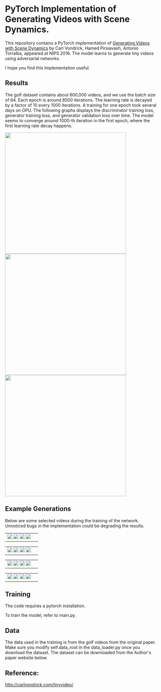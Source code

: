 PyTorch Implementation of Generating Videos with Scene Dynamics.
=====================================

This repository contains a PyTorch implementation of [Generating Videos with Scene Dynamics](http://www.cs.columbia.edu/~vondrick/tinyvideo/) by Carl Vondrick, Hamed Pirsiavash, Antonio Torralba, appeared at NIPS 2016. The model learns to generate tiny videos using adversarial networks.

I hope you find this implementation useful.

Results
-------------------
The golf dataset contains about 600,000 videos, and we use the batch size of 64. Each epoch is around 8500 iterations. The learning rate is decayed by a factor of 10 every 1000 iterations. A training for one epoch took several days on GPU. The following graphs displays the discriminator training loss, generator training loss, and generator validation loss over time. The model seems to converge around 1000-th iteration in the first epoch, where the first learning rate decay happens.

<img src ="https://u.imageresize.org/12b9deaf-b9fc-448b-b24c-4dd48c19023f.png" width="400" height="400"/>
<img src ="https://u.imageresize.org/5ac7d8c2-1f50-4ac3-995b-631aa93fae18.png" width="400" height="400"/>
<img src ="https://u.imageresize.org/e65ede8d-9cf5-4f2f-99fc-8114ad4f88c9.png" width="400" height="400"/>

Example Generations
-------------------
Below are some selected videos during the training of the network. Unnoticed bugs in the implementation could be degrading the results.

<table><tr><td>
<img src='https://github.com/batsa003/videogan/blob/master/gen_videos/fake_gifs_1_1299_a.jpg'>
<img src='https://github.com/batsa003/videogan/blob/master/gen_videos/fake_gifs_1_1299_b.gif'>
<img src='https://github.com/batsa003/videogan/blob/master/gen_videos/fake_gifs_1_1399_a.jpg'>
<img src='https://github.com/batsa003/videogan/blob/master/gen_videos/fake_gifs_1_1399_b.gif'>
</td><td>
</td></tr></table>

<table><tr><td>
<img src='https://github.com/batsa003/videogan/blob/master/gen_videos/fake_gifs_1_2199_a.jpg'>
<img src='https://github.com/batsa003/videogan/blob/master/gen_videos/fake_gifs_1_2199_b.gif'>
<img src='https://github.com/batsa003/videogan/blob/master/gen_videos/fake_gifs_1_2299_a.jpg'>
<img src='https://github.com/batsa003/videogan/blob/master/gen_videos/fake_gifs_1_2299_b.gif'>
</td><td>
</td></tr></table>

<table><tr><td>
<img src='https://github.com/batsa003/videogan/blob/master/gen_videos/fake_gifs_1_3199_a.jpg'>
<img src='https://github.com/batsa003/videogan/blob/master/gen_videos/fake_gifs_1_3199_b.gif'>
<img src='https://github.com/batsa003/videogan/blob/master/gen_videos/fake_gifs_1_4999_a.jpg'>
<img src='https://github.com/batsa003/videogan/blob/master/gen_videos/fake_gifs_1_4999_b.gif'>
</td><td>
</td></tr></table>

<table><tr><td>
<img src='https://github.com/batsa003/videogan/blob/master/gen_videos/fake_gifs_2_1099_a.jpg'>
<img src='https://github.com/batsa003/videogan/blob/master/gen_videos/fake_gifs_2_1099_b.gif'>
<img src='https://github.com/batsa003/videogan/blob/master/gen_videos/fake_gifs_2_1499_a.jpg'>
<img src='https://github.com/batsa003/videogan/blob/master/gen_videos/fake_gifs_2_1499_b.gif'>
</td><td>
</td></tr></table>

Training
--------
The code requires a pytorch installation. 

To train the model, refer to main.py.

Data
----
The data used in the training is from the golf videos from the original paper.
Make sure you modify self.data_root in the data_loader.py once you download the dataset. The dataset can be downloaded from the Author's paper website below.

Reference:
---------
http://carlvondrick.com/tinyvideo/
